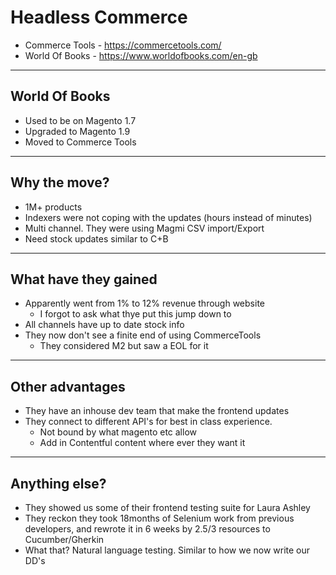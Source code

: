 # Headless Commerce
- Commerce Tools - https://commercetools.com/
- World Of Books - https://www.worldofbooks.com/en-gb
---

## World Of Books
- Used to be on Magento 1.7
- Upgraded to Magento 1.9
- Moved to Commerce Tools

---
## Why the move?
- 1M+ products
- Indexers were not coping with the updates (hours instead of minutes)
- Multi channel. They were using Magmi CSV import/Export
- Need stock updates similar to C+B
---
## What have they gained
- Apparently went from 1% to 12% revenue through website
  - I forgot to ask what thye put this jump down to
- All channels have up to date stock info
- They now don't see a finite end of using CommerceTools
  - They considered M2 but saw a EOL for it
---
## Other advantages
- They have an inhouse dev team that make the frontend updates
- They connect to different API's for best in class experience.
  - Not bound by what magento etc allow
  - Add in Contentful content where ever they want it
---
## Anything else?
- They showed us some of their frontend testing suite for Laura Ashley
- They reckon they took 18months of Selenium work from previous developers, and rewrote it in 6 weeks by 2.5/3 resources to Cucumber/Gherkin
- What that? Natural language testing. Similar to how we now write our DD's
